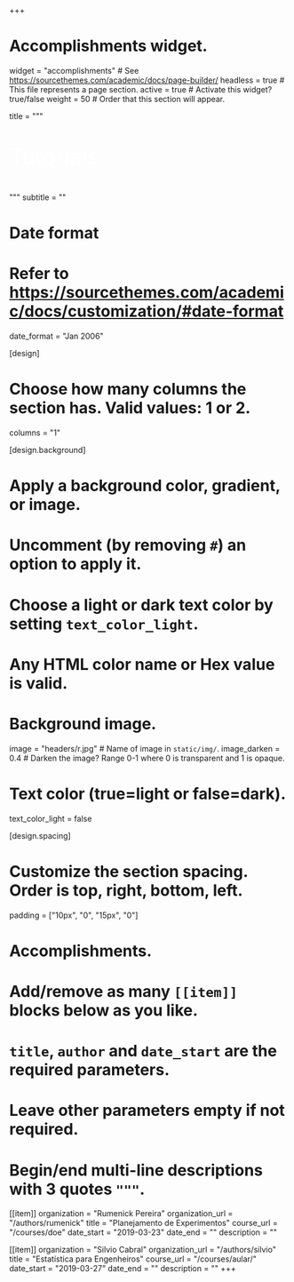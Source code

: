 +++

# Accomplishments widget.
widget = "accomplishments"  # See https://sourcethemes.com/academic/docs/page-builder/
headless = true  # This file represents a page section.
active = true  # Activate this widget? true/false
weight = 50  # Order that this section will appear.

title = """<p style="color:#FFFFFF; font-size:40px">Tutoriais</p>"""
subtitle = ""

# Date format
#   Refer to https://sourcethemes.com/academic/docs/customization/#date-format
date_format = "Jan 2006"

[design]
  # Choose how many columns the section has. Valid values: 1 or 2.
  columns = "1"

[design.background]
  # Apply a background color, gradient, or image.
  #   Uncomment (by removing `#`) an option to apply it.
  #   Choose a light or dark text color by setting `text_color_light`.
  #   Any HTML color name or Hex value is valid.
  
  # Background image.
  image = "headers/r.jpg"  # Name of image in `static/img/`.
  image_darken = 0.4  # Darken the image? Range 0-1 where 0 is transparent and 1 is opaque.
  # Text color (true=light or false=dark).
  text_color_light = false

[design.spacing]
  # Customize the section spacing. Order is top, right, bottom, left.
  padding = ["10px", "0", "15px", "0"]

# Accomplishments.
#   Add/remove as many `[[item]]` blocks below as you like.
#   `title`, `author` and `date_start` are the required parameters.
#   Leave other parameters empty if not required.
#   Begin/end multi-line descriptions with 3 quotes `"""`.

[[item]]
  organization = "Rumenick Pereira"
  organization_url = "/authors/rumenick"
  title = "Planejamento de Experimentos"
  course_url = "/courses/doe"
  date_start = "2019-03-23"
  date_end = ""
  description = ""

[[item]]
  organization = "Silvio Cabral"
  organization_url = "/authors/silvio"
  title = "Estatística para Engenheiros"
  course_url = "/courses/aular/"
  date_start = "2019-03-27"
  date_end = ""
  description = ""
+++

